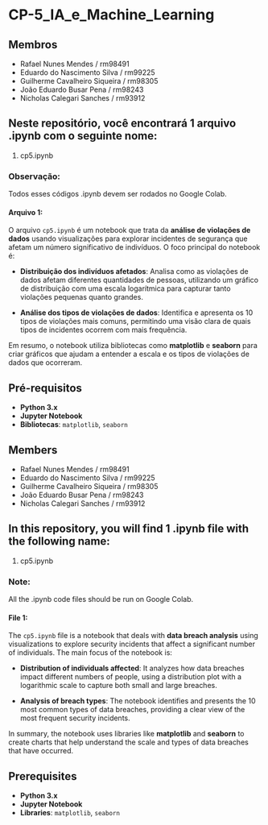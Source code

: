 # CP-5_IA_e_Machine_Learning

## Membros

* Rafael Nunes Mendes / rm98491
* Eduardo do Nascimento Silva / rm99225
* Guilherme Cavalheiro Siqueira / rm98305
* João Eduardo Busar Pena / rm98243
* Nicholas Calegari Sanches / rm93912

## Neste repositório, você encontrará 1 arquivo .ipynb com o seguinte nome:

1. cp5.ipynb

### Observação: 
Todos esses códigos .ipynb devem ser rodados no Google Colab.

#### Arquivo 1:
O arquivo `cp5.ipynb` é um notebook que trata da **análise de violações de dados** usando visualizações para explorar incidentes de segurança que afetam um número significativo de indivíduos. O foco principal do notebook é:

- **Distribuição dos indivíduos afetados**: Analisa como as violações de dados afetam diferentes quantidades de pessoas, utilizando um gráfico de distribuição com uma escala logarítmica para capturar tanto violações pequenas quanto grandes.

- **Análise dos tipos de violações de dados**: Identifica e apresenta os 10 tipos de violações mais comuns, permitindo uma visão clara de quais tipos de incidentes ocorrem com mais frequência.

Em resumo, o notebook utiliza bibliotecas como **matplotlib** e **seaborn** para criar gráficos que ajudam a entender a escala e os tipos de violações de dados que ocorreram.

## Pré-requisitos

- **Python 3.x**
- **Jupyter Notebook**
- **Bibliotecas**: `matplotlib`, `seaborn`


## Members

* Rafael Nunes Mendes / rm98491
* Eduardo do Nascimento Silva / rm99225
* Guilherme Cavalheiro Siqueira / rm98305
* João Eduardo Busar Pena / rm98243
* Nicholas Calegari Sanches / rm93912

## In this repository, you will find 1 .ipynb file with the following name:

1. cp5.ipynb

### Note: 
All the .ipynb code files should be run on Google Colab.

#### File 1:
The `cp5.ipynb` file is a notebook that deals with **data breach analysis** using visualizations to explore security incidents that affect a significant number of individuals. The main focus of the notebook is:

- **Distribution of individuals affected**: It analyzes how data breaches impact different numbers of people, using a distribution plot with a logarithmic scale to capture both small and large breaches.

- **Analysis of breach types**: The notebook identifies and presents the 10 most common types of data breaches, providing a clear view of the most frequent security incidents.

In summary, the notebook uses libraries like **matplotlib** and **seaborn** to create charts that help understand the scale and types of data breaches that have occurred.

## Prerequisites

- **Python 3.x**
- **Jupyter Notebook**
- **Libraries**: `matplotlib`, `seaborn`




